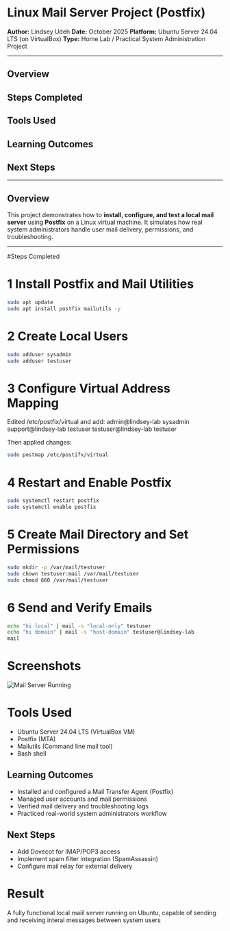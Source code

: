 # Linux Mail Server Project (Postfix)

**Author:** Lindsey Udeh
**Date:** October 2025
**Platform:** Ubuntu Server 24.04 LTS (on VirtualBox)
**Type:** Home Lab / Practical System Administration Project

---

## Overview
## Steps Completed
## Tools Used
## Learning Outcomes
## Next Steps

---

## Overview
This project demonstrates how to **install, configure, and test a local mail server** using **Postfix** on a Linux virtual machine.
It simulates how real system administrators handle user mail delivery, permissions, and troubleshooting.

---

#Steps Completed

# 1 Install Postfix and Mail Utilities
```bash
sudo apt update
sudo apt install postfix mailutils -y
```

# 2 Create Local Users
```bash
sudo adduser sysadmin
sudo adduser testuser
```

# 3 Configure Virtual Address Mapping
Edited /etc/postfix/virtual and add: 
admin@lindsey-lab     sysadmin
support@lindsey-lab   testuser
testuser@lindsey-lab  testuser

Then applied changes:
```bash
sudo postmap /etc/postifx/virtual
```

# 4 Restart and Enable Postfix
```bash
sudo systemctl restart postfix
sudo systemctl enable postfix
```

# 5 Create Mail Directory and Set Permissions
```bash
sudo mkdir -p /var/mail/testuser
sudo chown testuser:mail /var/mail/testuser
sudo chmod 660 /var/mail/testuser
```

# 6 Send and Verify Emails
```bash
echo "hi local" | mail -s "local-only" testuser
echo "hi domain" | mail -s "host-domain" testuser@lindsey-lab
mail
```

# Screenshots
![Mail Server Running](https://github.com/user-attachments/assets/fce90b9a-07bd-4ba0-a623-ab901de35e94)

# Tools Used
- Ubuntu Server 24.04 LTS (VirtualBox VM)
- Postfix (MTA)
- Mailutils (Command line mail tool)
- Bash shell

## Learning Outcomes
- Installed and configured a Mail Transfer Agent (Postfix)
- Managed user accounts and mail permissions
- Verified mail delivery and troubleshooting logs
- Practiced real-world system administrators workflow

## Next Steps
- Add Dovecot for IMAP/POP3 access
- Implement spam filter integration (SpamAssassin)
- Configure mail relay for external delivery

# Result
A fully functional local maiil server running on Ubuntu, capable of sending and receiving interal messages between system users
